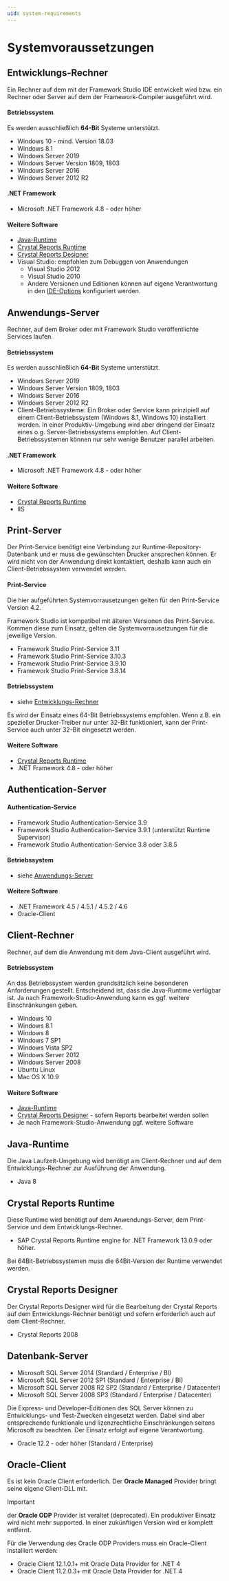 ```yaml
---
uid: system-requirements
---
```


# Systemvoraussetzungen

## Entwicklungs-Rechner

Ein Rechner auf dem mit der Framework Studio IDE entwickelt wird bzw. ein Rechner oder Server auf dem der Framework-Compiler ausgeführt wird.

#### Betriebssystem

Es werden ausschließlich **64-Bit** Systeme unterstützt.

* Windows 10 - mind. Version 18.03
* Windows 8.1
* Windows Server 2019
* Windows Server Version 1809, 1803
* Windows Server 2016
* Windows Server 2012 R2

#### .NET Framework

* Microsoft .NET Framework 4.8 - oder höher

#### Weitere Software

* [Java-Runtime](#java-runtime)
* [Crystal Reports Runtime](#crystal-reports-runtime)
* [Crystal Reports Designer](#crystal-reports-designer)
* Visual Studio: empfohlen zum Debuggen von Anwendungen
  * Visual Studio 2012
  * Visual Studio 2010
  * Andere Versionen und Editionen können auf eigene Verantwortung in den [IDE-Options](options.md) konfiguriert werden.

## Anwendungs-Server

Rechner, auf dem Broker oder mit Framework Studio veröffentlichte Services laufen.

#### Betriebssystem

Es werden ausschließlich **64-Bit** Systeme unterstützt.

* Windows Server 2019
* Windows Server Version 1809, 1803
* Windows Server 2016
* Windows Server 2012 R2
* Client-Betriebssysteme: Ein Broker oder Service kann prinzipiell auf einem Client-Betriebssystem (Windows 8.1, Windows 10) installiert werden. In einer Produktiv-Umgebung wird aber dringend der Einsatz eines o.g. Server-Betriebssystems empfohlen. Auf Client-Betriebssystemen können nur sehr wenige Benutzer parallel arbeiten.

#### .NET Framework

* Microsoft .NET Framework 4.8 - oder höher

#### Weitere Software

* [Crystal Reports Runtime](#crystal-reports-runtime)
* IIS

## Print-Server

Der Print-Service benötigt eine Verbindung zur Runtime-Repository-Datenbank und er muss die gewünschten Drucker ansprechen können. Er wird nicht von der Anwendung direkt kontaktiert, deshalb kann auch ein Client-Betriebssystem verwendet werden.

#### Print-Service

Die hier aufgeführten Systemvorrausetzungen gelten für den Print-Service Version 4.2.

Framework Studio ist kompatibel mit älteren Versionen des Print-Service. Kommen diese zum Einsatz, gelten die Systemvorrausetzungen für die jeweilige Version.

* Framework Studio Print-Service 3.11
* Framework Studio Print-Service 3.10.3
* Framework Studio Print-Service 3.9.10
* Framework Studio Print-Service 3.8.14

#### Betriebssystem

* siehe [Entwicklungs-Rechner](#entwicklungs-rechner)

Es wird der Einsatz eines 64-Bit Betriebssystems empfohlen. Wenn z.B. ein spezieller Drucker-Treiber nur unter 32-Bit funktioniert, kann der Print-Service auch unter 32-Bit eingesetzt werden.

#### Weitere Software

* [Crystal Reports Runtime](#crystal-reports-runtime)
* .NET Framework 4.8 - oder höher

## Authentication-Server

#### Authentication-Service

* Framework Studio Authentication-Service 3.9
* Framework Studio Authentication-Service 3.9.1 (unterstützt Runtime Supervisor)
* Framework Studio Authentication-Service 3.8 oder 3.8.5

#### Betriebssystem

* siehe [Anwendungs-Server](#anwendungs-server)

#### Weitere Software

* .NET Framework 4.5 / 4.5.1 / 4.5.2 / 4.6
* Oracle-Client

## Client-Rechner

Rechner, auf dem die Anwendung mit dem Java-Client ausgeführt wird.

#### Betriebssystem

An das Betriebssystem werden grundsätzlich keine besonderen Anforderungen gestellt. Entscheidend ist, dass die Java-Runtime verfügbar ist. Ja nach Framework-Studio-Anwendung kann es ggf. weitere Einschränkungen geben.

* Windows 10
* Windows 8.1
* Windows 8
* Windows 7 SP1
* Windows Vista SP2
* Windows Server 2012
* Windows Server 2008
* Ubuntu Linux
* Mac OS X 10.9

#### Weitere Software

* [Java-Runtime](#java-runtime)
* [Crystal Reports Designer](#crystal-reports-designer) - sofern Reports bearbeitet werden sollen
* Je nach Framework-Studio-Anwendung ggf. weitere Software

## Java-Runtime

Die Java Laufzeit-Umgebung wird benötigt am Client-Rechner und auf dem Entwicklungs-Rechner zur Ausführung der Anwendung.

* Java 8

## Crystal Reports Runtime

Diese Runtime wird benötigt auf dem Anwendungs-Server, dem Print-Service und dem Entwicklungs-Rechner.

* SAP Crystal Reports Runtime engine for .NET Framework 13.0.9 oder höher.

Bei 64Bit-Betriebssystemen muss die 64Bit-Version der Runtime verwendet werden.

## Crystal Reports Designer

Der Crystal Reports Designer wird für die Bearbeitung der Crystal Reports auf dem Entwicklungs-Rechner benötigt und sofern erforderlich auch auf dem Client-Rechner.

* Crystal Reports 2008

## Datenbank-Server

* Microsoft SQL Server 2014 (Standard / Enterprise / BI)
* Microsoft SQL Server 2012 SP1 (Standard / Enterprise / BI)
* Microsoft SQL Server 2008 R2 SP2 (Standard / Enterprise / Datacenter)
* Microsoft SQL Server 2008 SP3 (Standard / Enterprise / Datacenter)

Die Express- und Developer-Editionen des SQL Server können zu Entwicklungs- und Test-Zwecken eingesetzt werden. Dabei sind aber entsprechende funktionale und lizenzrechtliche Einschränkungen seitens Microsoft zu beachten. Der Einsatz erfolgt auf eigene Verantwortung.

* Oracle 12.2 - oder höher (Standard / Enterprise)

## Oracle-Client

Es ist kein Oracle Client erforderlich. Der **Oracle Managed** Provider bringt seine eigene Client-DLL mit.

> [!IMPORTANT]
> der **Oracle ODP** Provider ist veraltet (deprecated). Ein produktiver Einsatz wird nicht mehr supported. In einer zukünftigen Version wird er komplett entfernt.

Für die Verwendung des Oracle ODP Providers muss ein Oracle-Client installiert werden:

* Oracle Client 12.1.0.1+ mit Oracle Data Provider for .NET 4
* Oracle Client 11.2.0.3+ mit Oracle Data Provider for .NET 4
